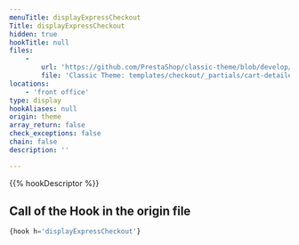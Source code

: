 ```yaml
---
menuTitle: displayExpressCheckout
Title: displayExpressCheckout
hidden: true
hookTitle: null
files:
    -
        url: 'https://github.com/PrestaShop/classic-theme/blob/develop/templates/checkout/_partials/cart-detailed-actions.tpl'
        file: 'Classic Theme: templates/checkout/_partials/cart-detailed-actions.tpl'
locations:
    - 'front office'
type: display
hookAliases: null
origin: theme
array_return: false
check_exceptions: false
chain: false
description: ''

---
```


{{% hookDescriptor %}}

## Call of the Hook in the origin file

```php
{hook h='displayExpressCheckout'}
```
